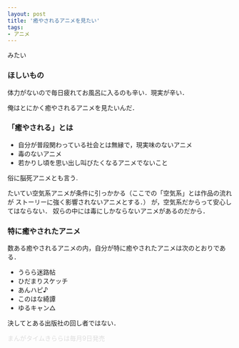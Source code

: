 ```yaml
---
layout: post
title: '癒やされるアニメを見たい'
tags:
- アニメ
---
```


みたい

### ほしいもの

体力がないので毎日疲れてお風呂に入るのも辛い．現実が辛い．

俺はとにかく癒やされるアニメを見たいんだ．

### 「癒やされる」とは

- 自分が普段関わっている社会とは無縁で，現実味のないアニメ
- 毒のないアニメ
- 若かりし頃を思い出し叫びたくなるアニメでないこと

俗に脳死アニメとも言う.

たいてい空気系アニメが条件に引っかかる（ここでの「空気系」とは作品の流れが
ストーリーに強く影響されないアニメとする．）
が，空気系だからって安心してはならない．
奴らの中には毒にしかならないアニメがあるのだから．

### 特に癒やされたアニメ

数ある癒やされるアニメの内，自分が特に癒やされたアニメは次のとおりである．

- うらら迷路帖
- ひだまりスケッチ
- あんハピ♪
- このはな綺譚
- ゆるキャン△

決してとある出版社の回し者ではない．

<div style="color:#ddd">まんがタイムきららは毎月9日発売</div>

